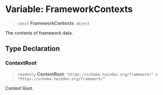 # Variable: FrameworkContexts

> `const` **FrameworkContexts**: `object`

The contexts of framework data.

## Type Declaration

### ContextRoot

> `readonly` **ContextRoot**: `"https://schema.twindev.org/framework/"` = `"https://schema.twindev.org/framework/"`

Context Root.
